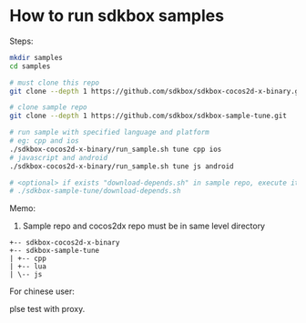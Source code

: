
# How to run sdkbox samples

Steps:

~~~bash
mkdir samples
cd samples

# must clone this repo
git clone --depth 1 https://github.com/sdkbox/sdkbox-cocos2d-x-binary.git

# clone sample repo
git clone --depth 1 https://github.com/sdkbox/sdkbox-sample-tune.git

# run sample with specified language and platform
# eg: cpp and ios
./sdkbox-cocos2d-x-binary/run_sample.sh tune cpp ios
# javascript and android
./sdkbox-cocos2d-x-binary/run_sample.sh tune js android

# <optional> if exists "download-depends.sh" in sample repo, execute it
# ./sdkbox-sample-tune/download-depends.sh

~~~

Memo:

1.  Sample repo and cocos2dx repo must be in same level directory

~~~
+-- sdkbox-cocos2d-x-binary
+-- sdkbox-sample-tune
| +-- cpp
| +-- lua
| \-- js
~~~

For chinese user:

plse test with proxy.
